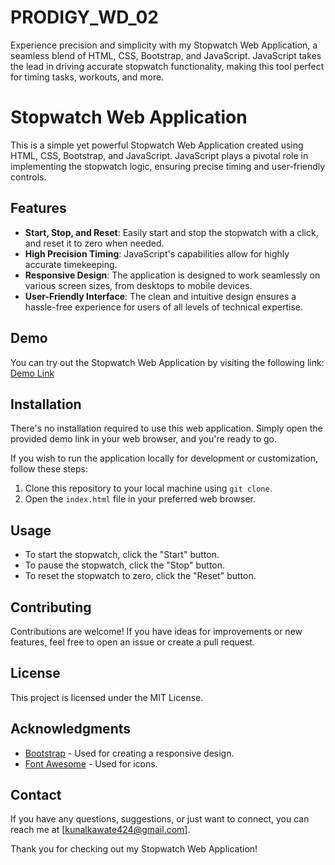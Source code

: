 # PRODIGY_WD_02
Experience precision and simplicity with my Stopwatch Web Application, a seamless blend of HTML, CSS, Bootstrap, and JavaScript. JavaScript takes the lead in driving accurate stopwatch functionality, making this tool perfect for timing tasks, workouts, and more.
# Stopwatch Web Application



This is a simple yet powerful Stopwatch Web Application created using HTML, CSS, Bootstrap, and JavaScript. JavaScript plays a pivotal role in implementing the stopwatch logic, ensuring precise timing and user-friendly controls.

## Features

- **Start, Stop, and Reset**: Easily start and stop the stopwatch with a click, and reset it to zero when needed.
- **High Precision Timing**: JavaScript's capabilities allow for highly accurate timekeeping.
- **Responsive Design**: The application is designed to work seamlessly on various screen sizes, from desktops to mobile devices.
- **User-Friendly Interface**: The clean and intuitive design ensures a hassle-free experience for users of all levels of technical expertise.

## Demo

You can try out the Stopwatch Web Application by visiting the following link: [Demo Link]([link-to-your-demo](https://kunal-kawate.github.io/PRODIGY_WD_02/))

## Installation

There's no installation required to use this web application. Simply open the provided demo link in your web browser, and you're ready to go.

If you wish to run the application locally for development or customization, follow these steps:

1. Clone this repository to your local machine using `git clone`.
2. Open the `index.html` file in your preferred web browser.

## Usage

- To start the stopwatch, click the "Start" button.
- To pause the stopwatch, click the "Stop" button.
- To reset the stopwatch to zero, click the "Reset" button.

## Contributing

Contributions are welcome! If you have ideas for improvements or new features, feel free to open an issue or create a pull request.

## License

This project is licensed under the MIT License.

## Acknowledgments

- [Bootstrap](https://getbootstrap.com/) - Used for creating a responsive design.
- [Font Awesome](https://fontawesome.com/) - Used for icons.

## Contact

If you have any questions, suggestions, or just want to connect, you can reach me at [kunalkawate424@gmail.com].

Thank you for checking out my Stopwatch Web Application!

